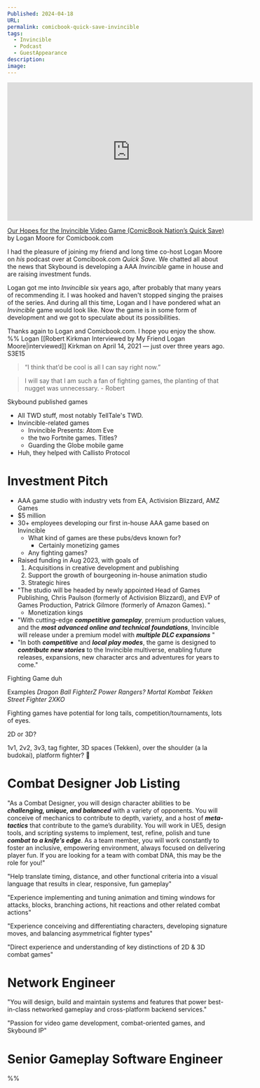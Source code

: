 ```yaml
---
Published: 2024-04-18
URL: 
permalink: comicbook-quick-save-invincible
tags:
  - Invincible
  - Podcast
  - GuestAppearance
description: 
image:
---
```

<div class=iframe-container>
<iframe width="560" height="315" src="https://www.youtube-nocookie.com/embed/w5n3nu7OLks?si=2X-gFF3odvCK4V3D" title="YouTube video player" frameborder="0" allow="accelerometer; autoplay; clipboard-write; encrypted-media; gyroscope; picture-in-picture; web-share" referrerpolicy="strict-origin-when-cross-origin" allowfullscreen></iframe>
</div>

[Our Hopes for the Invincible Video Game (ComicBook Nation’s Quick Save)](https://www.youtube.com/live/w5n3nu7OLks) by Logan Moore for Comicbook.com

I had the pleasure of joining my friend and long time co-host Logan Moore on *his* podcast over at Comcibook.com *Quick Save*. We chatted all about the news that Skybound is developing a AAA *Invincible* game in house and are raising investment funds. 

Logan got me into *Invincible* six years ago, after probably that many years of recommending it. I was hooked and haven't stopped singing the praises of the series. And during all this time, Logan and I have pondered what an *Invincible* game would look like. Now the game is in some form of development and we got to speculate about its possibilities. 

Thanks again to Logan and Comicbook.com. I hope you enjoy the show.
%%
Logan [[Robert Kirkman Interviewed by My Friend Logan Moore|interviewed]] Kirkman on April 14, 2021 — just over three years ago. S3E15

> “I think that’d be cool is all I can say right now.”

> I will say that I am such a fan of fighting games, the planting of that nugget was unnecessary. - Robert

Skybound published games
- All TWD stuff, most notably TellTale's TWD. 
- Invincible-related games
	- Invincible Presents: Atom Eve 
	- the two Fortnite games. Titles?
	- Guarding the Globe mobile game
- Huh, they helped with Callisto Protocol

# Investment Pitch
- AAA game studio with industry vets from EA, Activision Blizzard, AMZ Games
- $5 million
- 30+ employees developing our first in-house AAA game based on Invincible
	- What kind of games are these pubs/devs known for?
		- Certainly monetizing games
	- Any fighting games?
- Raised funding in Aug 2023, with goals of 
	1. Acquisitions in creative development and publishing
	2. Support the growth of bourgeoning in-house animation studio
	3. Strategic hires
- "The studio will be headed by newly appointed Head of Games Publishing, Chris Paulson (formerly of Activision Blizzard), and EVP of Games Production, Patrick Gilmore (formerly of Amazon Games). "
	- Monetization kings
- "With cutting-edge ***competitive gameplay***, premium production values, and the ***most advanced online and technical foundations***, Invincible will release under a premium model with ***multiple DLC expansions*** "
- "In both ***competitive*** and ***local play modes***, the game is designed to ***contribute new stories*** to the Invincible multiverse, enabling future releases, expansions, new character arcs and adventures for years to come."

Fighting Game duh

Examples
*Dragon Ball FighterZ*
*Power Rangers?*
*Mortal Kombat*
*Tekken*
*Street Fighter*
*2XKO*

Fighting games have potential for long tails, competition/tournaments, lots of eyes. 

2D or 3D?

1v1, 2v2, 3v3, tag fighter, 3D spaces (Tekken), over the shoulder (a la budokai), platform fighter? 😬

# Combat Designer Job Listing

"As a Combat Designer, you will design character abilities to be ***challenging, unique, and balanced*** with a variety of opponents. You will conceive of mechanics to contribute to depth, variety, and a host of ***meta-tactics*** that contribute to the game’s durability. You will work in UE5, design tools, and scripting systems to implement, test, refine, polish and tune ***combat to a knife’s edge***. As a team member, you will work constantly to foster an inclusive, empowering environment, always focused on delivering player fun. If you are looking for a team with combat DNA, this may be the role for you!"

"Help translate timing, distance, and other functional criteria into a visual language that results in clear, responsive, fun gameplay"

"Experience implementing and tuning animation and timing windows for attacks, blocks, branching actions, hit reactions and other related combat actions"

"Experience conceiving and differentiating characters, developing signature moves, and balancing asymmetrical fighter types"

"Direct experience and understanding of key distinctions of 2D & 3D combat games"

# Network Engineer

"You will design, build and maintain systems and features that power best-in-class networked gameplay and cross-platform backend services."

"Passion for video game development, combat-oriented games, and Skybound IP"

# Senior Gameplay Software Engineer
%%